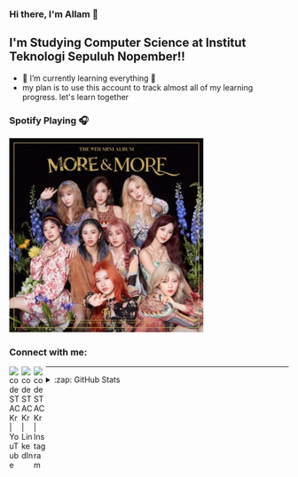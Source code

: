 ### Hi there, I'm Allam 👋

## I'm Studying Computer Science at Institut Teknologi Sepuluh Nopember!!

- 🌱 I’m currently learning everything 🤣
- my plan is to use this account to track almost all of my learning progress. let's learn together


### Spotify Playing 🎧

[<img src="https://github.com/Allam0053/Allam0053/blob/main/TWICE-More%26More.jpeg" alt="Allam Spotify Playing" width="350" />](https://open.spotify.com/track/3omvXShuRPM3zbDpWYqf5g)

### Connect with me:

[<img align="left" alt="codeSTACKr | YouTube" width="22px" src="https://cdn.jsdelivr.net/npm/simple-icons@v3/icons/youtube.svg" />][youtube]
[<img align="left" alt="codeSTACKr | LinkedIn" width="22px" src="https://cdn.jsdelivr.net/npm/simple-icons@v3/icons/linkedin.svg" />][linkedin]
[<img align="left" alt="codeSTACKr | Instagram" width="22px" src="https://cdn.jsdelivr.net/npm/simple-icons@v3/icons/instagram.svg" />][instagram]

---

<details>
  <summary>:zap: GitHub Stats</summary>

  <img align="left" alt="codeSTACKr's GitHub Stats" src="https://github-readme-stats.codestackr.vercel.app/api?username=Allam0053&show_icons=true&hide_border=true" />

</details>

[youtube]: https://www.youtube.com/channel/UCHsFTl3vTgcssasrbSWOKlQ
[instagram]: https://instagram.com/alt_rof
[linkedin]: https://www.linkedin.com/in/allam-taju-sarof-34a2151b4/
